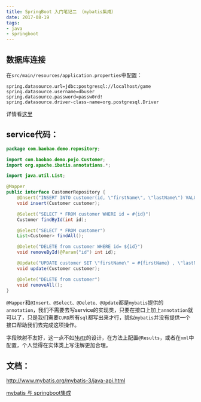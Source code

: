 ```yaml
---
title: SpringBoot 入门笔记二 （mybatis集成）
date: 2017-08-19
tags: 
- java
- springboot
---
```



## 数据库连接

在`src/main/resources/application.properties`中配置：

```properties
spring.datasource.url=jdbc:postgresql://localhost/game
spring.datasource.username=dbuser
spring.datasource.password=passw0rd!
spring.datasource.driver-class-name=org.postgresql.Driver
```

详情看[这里](https://docs.spring.io/spring-boot/docs/current-SNAPSHOT/reference/htmlsingle/#boot-features-connect-to-production-database)

## service代码：

```java
package com.baobao.demo.repository;

import com.baobao.demo.pojo.Customer;
import org.apache.ibatis.annotations.*;

import java.util.List;

@Mapper
public interface CustomerRepository {
    @Insert("INSERT INTO customer(id, \"firstName\", \"lastName\") VALUES (#{id}, #{firstName}, #{lastName})")
    void insert(Customer customer);

    @Select("SELECT * FROM customer WHERE id = #{id}")
    Customer findById(int id);

    @Select("SELECT * FROM customer")
    List<Customer> findAll();

    @Delete("DELETE from customer WHERE id= ${id}")
    void removeById(@Param("id") int id);

    @Update("UPDATE customer SET \"firstName\" = #{firstName} , \"lastName\" = #{lastName} WHERE id = #{id}")
    void update(Customer customer);

    @Delete("DELETE from customer")
    void removeAll();
}

```

`@Mapper`和`@Insert、@Select、@Delete、@Update`都是`mybatis`提供的`annotation`，我们不需要去写service的实现类，只要在接口上加上`annotation`就可以了，只是我们需要`CURD`所有`sql`都写出来才行，貌似`mybatis`并没有提供一个接口帮助我们去完成这项操作。

字段映射不友好，这一点不如[Nutz](http://nutzam.com/)的设计，在方法上配置`@Results`，或者在`xml`中配置，个人觉得在实体类上写注解更加合理。

## 文档：

http://www.mybatis.org/mybatis-3/java-api.html

[mybatis 与 springboot集成](http://www.mybatis.org/spring-boot-starter/mybatis-spring-boot-autoconfigure/)